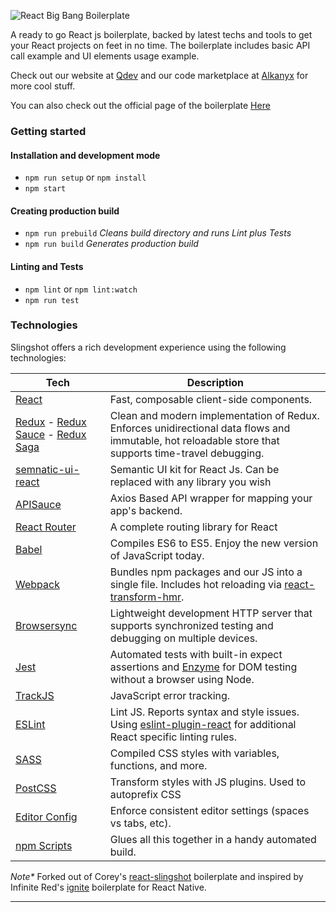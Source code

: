 ![React Big Bang Boilerplate](https://alkanyx.com/uploads/items/React%20Big%20Bang%20-%20React%20JS%20Boilerplate/previewImg/large.png)

A ready to go React js boilerplate, backed by latest techs and tools to get your React projects on feet in no time. The boilerplate includes basic API call example and UI elements usage example.

Check out our website at [Qdev](https://facebook.github.io/react/) and our code marketplace at [Alkanyx](https://facebook.github.io/react/) for more cool stuff.

You can also check out the official page of the boilerplate [Here](https://rbb.qdev.tech)

### Getting started

#### Installation and development mode

* `npm run setup` or `npm install`
* `npm start`


#### Creating production build

* `npm run prebuild` _Cleans build directory and runs Lint plus Tests_
* `npm run build` _Generates production build_


#### Linting and Tests
* `npm lint` or `npm lint:watch`
* `npm run test`

### Technologies

Slingshot offers a rich development experience using the following technologies:

| **Tech** | **Description** |
|----------|-------
|  [React](https://facebook.github.io/react/)  |   Fast, composable client-side components.     |
|  [Redux](http://redux.js.org) - [Redux Sauce](https://github.com/infinitered/reduxsauce) - [Redux Saga](https://github.com/redux-saga/redux-saga) | Clean and modern implementation of Redux. Enforces unidirectional data flows and immutable, hot reloadable store that supports time-travel debugging. | 
|  [semnatic-ui-react](https://react.semantic-ui.com/introduction) | Semantic UI kit for React Js. Can be replaced with any library you wish | 
|  [APISauce](https://github.com/infinitered/apisauce) | Axios Based API wrapper for mapping your app's backend. | 
|  [React Router](https://github.com/reactjs/react-router) | A complete routing library for React |  
|  [Babel](http://babeljs.io) |  Compiles ES6 to ES5. Enjoy the new version of JavaScript today.     | 
| [Webpack](https://webpack.js.org) | Bundles npm packages and our JS into a single file. Includes hot reloading via [react-transform-hmr](https://www.npmjs.com/package/react-transform-hmr). | 
| [Browsersync](https://www.browsersync.io/) | Lightweight development HTTP server that supports synchronized testing and debugging on multiple devices. | 
| [Jest](https://facebook.github.io/jest/) | Automated tests with built-in expect assertions and [Enzyme](https://github.com/airbnb/enzyme) for DOM testing without a browser using Node. |  
| [TrackJS](https://trackjs.com/) | JavaScript error tracking. | 
| [ESLint](http://eslint.org/)| Lint JS. Reports syntax and style issues. Using [eslint-plugin-react](https://github.com/yannickcr/eslint-plugin-react) for additional React specific linting rules. | 
| [SASS](http://sass-lang.com/) | Compiled CSS styles with variables, functions, and more. ||
| [PostCSS](https://github.com/postcss/postcss) | Transform styles with JS plugins. Used to autoprefix CSS |
| [Editor Config](http://editorconfig.org) | Enforce consistent editor settings (spaces vs tabs, etc). |) 
| [npm Scripts](https://docs.npmjs.com/misc/scripts)| Glues all this together in a handy automated build. |  

_Note*_ Forked out of Corey's [react-slingshot](https://github.com/coryhouse/react-slingshot) boilerplate and inspired by Infinite Red's [ignite](https://github.com/infinitered/ignite) boilerplate for React Native.

---
